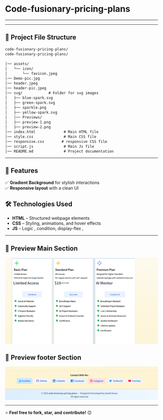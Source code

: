 # Code-fusionary-pricing-plans

---


---

## 📂 Project File Structure  
```
code-fusionary-pricing-plans/
code-fusionary-pricing-plans/
  
│── assets/                
│   └── icon/
│       └── favicon.jpeg 
│── Demo-pic.jpg
│── header.jpeg 
│── header-pic.jpeg  
│── svg/            # Folder for svg images
│   ├── blue-spark.svg
│   ├── green-spark.svg
│   ├── sparkle.png
│   ├── yellow-spark.svg
│   │── Previews/ 
│   ├── preview-1.png
│   ├── preview-2.png
│── index.html             # Main HTML file  
│── style.css              # Main CSS file  
│── responsive.css        # responsive CSS file
│── script.js              # Main Js file  
│── README.md              # Project documentation  
```

---
## 🚀 Features  

✅ **Gradient Background** for stylish interactions  
✅ **Responsive layout** with a clean UI  

## 🛠 Technologies Used  
- **HTML** – Structured webpage elements  
- **CSS** – Styling, animations, and hover effects  
- **JS** – Logic , condition,  display-flex , 

---

## 📸 Preview  Main Section
![Website Preview](./assets/Previews/preview-1.png)  

## 📸 Preview  footer Section
![Website Preview](./assets/Previews/preview-2.png)  

---

⭐ **Feel free to fork, star, and contribute!** 😊